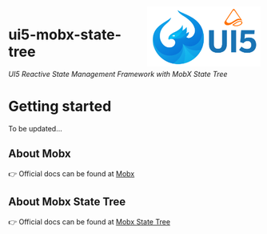 <img src="img/UI5_MST_logo.png" alt="logo" height="120" align="right" />

# ui5-mobx-state-tree

_UI5 Reactive State Management Framework with MobX State Tree_

# Getting started

To be updated...


## About Mobx
👉 Official docs can be found at [Mobx](http://mobx-state-tree.js.org/)

## About Mobx State Tree
👉 Official docs can be found at [Mobx State Tree](http://mobx-state-tree.js.org/)
